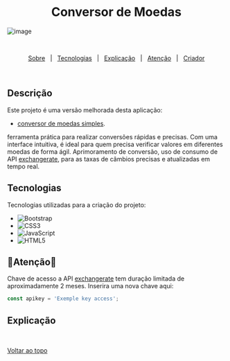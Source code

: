 
<h1 align="center">Conversor de Moedas</h1>

![image](https://github.com/user-attachments/assets/0a47f245-9a83-4f94-81c3-e4f9f02383f0)


<br>


<p align="center">
  <a href="#descricao">Sobre</a> &#xa0; | &#xa0; 
  <a href="#tecnologias">Tecnologias</a> &#xa0; | &#xa0;
  <a href="#explicacao">Explicação</a> &#xa0; | &#xa0;
  <a href="#atencao">Atenção</a> &#xa0; | &#xa0;
  <a href="https://github.com/kaiohen" target="_blank">Criador</a>
</p>

<br>

<h2 id="descricao">Descrição</h2>
<p>
 Este projeto é uma versão melhorada desta aplicação: 
  
- [conversor de moedas simples](https://github.com/kaiohen/Conversor-Moedas).
  
 ferramenta prática para realizar conversões rápidas e precisas. Com uma interface intuitiva, é ideal para quem precisa verificar valores em diferentes moedas de forma ágil.
 Aprimoramento de conversão, uso de consumo de API [exchangerate](https://www.exchangerate-api.com/), para as taxas de câmbios precisas e atualizadas em tempo real.
</p>

<h2 id="tecnologias">Tecnologias</h2>
<p>Tecnologias utilizadas para a criação do projeto:</p>
<ul>
  <li><img src="https://img.shields.io/badge/Bootstrap-purple?logo=bootstrap&logoColor=white&style=for-the-badge" alt="Bootstrap"></li>
  <li><img src="https://img.shields.io/badge/CSS3-blue?style=for-the-badge&logo=CSS3" alt="CSS3"></li>
  <li><img src="https://img.shields.io/badge/JavaScript-F7DF1E?logo=javascript&logoColor=black&style=for-the-badge" alt="JavaScript"></li>
  <li><img src="https://img.shields.io/badge/HTML5-E34F26?logo=html5&logoColor=white&style=for-the-badge" alt="HTML5"></li>
</ul>

<h2 id="atencao">🚨Atenção🚨</h2>

Chave de acesso a API [exchangerate](https://www.exchangerate-api.com/) tem duração limitada de aproximadamente 2 meses. 
Inserira uma nova chave aqui:

~~~ JavaScript
const apikey = 'Exemple key access';
~~~

<h2 id="explicacao">Explicação</h2>

~~~ JavaScript

~~~

<br>
<a href="#top">Voltar ao topo</a>

